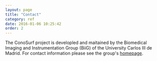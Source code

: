 ```yaml
---
layout: page
title: "Contact"
category: ref
date: 2016-01-06 10:25:42
order: 2
---
```

The ConoSurf project is developled and maitained by the Biomedical Imaging and Instrumentation Group (BiiG) of the University Carlos III de Madrid. For contact information please see the group's [homepage](http://image.hggm.es/).